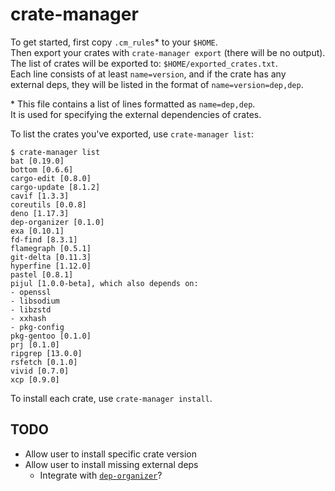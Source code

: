 # crate-manager

To get started, first copy `.cm_rules`\* to your `$HOME`.<br>
Then export your crates with `crate-manager export` (there will be no output).<br>
The list of crates will be exported to: `$HOME/exported_crates.txt`.<br>
Each line consists of at least `name=version`, and if the crate has any<br>
external deps, they will be listed in the format of `name=version=dep,dep`.

\* This file contains a list of lines formatted as `name=dep,dep`.<br>
It is used for specifying the external dependencies of crates.

To list the crates you've exported, use `crate-manager list`:
```
$ crate-manager list
bat [0.19.0]
bottom [0.6.6]
cargo-edit [0.8.0]
cargo-update [8.1.2]
cavif [1.3.3]
coreutils [0.0.8]
deno [1.17.3]
dep-organizer [0.1.0]
exa [0.10.1]
fd-find [8.3.1]
flamegraph [0.5.1]
git-delta [0.11.3]
hyperfine [1.12.0]
pastel [0.8.1]
pijul [1.0.0-beta], which also depends on:
- openssl
- libsodium
- libzstd
- xxhash
- pkg-config
pkg-gentoo [0.1.0]
prj [0.1.0]
ripgrep [13.0.0]
rsfetch [0.1.0]
vivid [0.7.0]
xcp [0.9.0]
```

To install each crate, use `crate-manager install`.

## TODO

- Allow user to install specific crate version
- Allow user to install missing external deps
  + Integrate with [`dep-organizer`](https://github.com/Phate6660/dep-organizer)?
